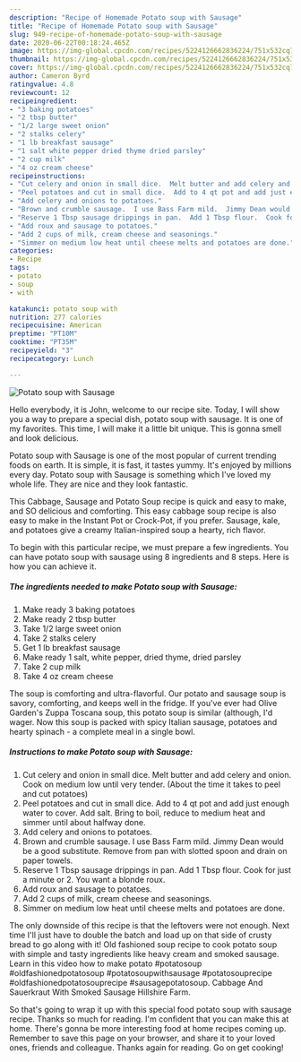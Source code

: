 ```yaml
---
description: "Recipe of Homemade Potato soup with Sausage"
title: "Recipe of Homemade Potato soup with Sausage"
slug: 949-recipe-of-homemade-potato-soup-with-sausage
date: 2020-06-22T00:18:24.465Z
image: https://img-global.cpcdn.com/recipes/5224126662836224/751x532cq70/potato-soup-with-sausage-recipe-main-photo.jpg
thumbnail: https://img-global.cpcdn.com/recipes/5224126662836224/751x532cq70/potato-soup-with-sausage-recipe-main-photo.jpg
cover: https://img-global.cpcdn.com/recipes/5224126662836224/751x532cq70/potato-soup-with-sausage-recipe-main-photo.jpg
author: Cameron Byrd
ratingvalue: 4.8
reviewcount: 12
recipeingredient:
- "3 baking potatoes"
- "2 tbsp butter"
- "1/2 large sweet onion"
- "2 stalks celery"
- "1 lb breakfast sausage"
- "1 salt white pepper dried thyme dried parsley"
- "2 cup milk"
- "4 oz cream cheese"
recipeinstructions:
- "Cut celery and onion in small dice.  Melt butter and add celery and onion.  Cook on medium low until very tender. (About the time it takes to peel and cut potatoes)"
- "Peel potatoes and cut in small dice.  Add to 4 qt pot and add just enough water to cover.  Add salt.  Bring to boil, reduce to medium heat and simmer until about halfway done."
- "Add celery and onions to potatoes."
- "Brown and crumble sausage.  I use Bass Farm mild.  Jimmy Dean would be a good substitute.  Remove from pan with slotted spoon and drain on paper towels."
- "Reserve 1 Tbsp sausage drippings in pan.  Add 1 Tbsp flour.  Cook for just a minute or 2.  You want a blonde roux."
- "Add roux and sausage to potatoes."
- "Add 2 cups of milk, cream cheese and seasonings."
- "Simmer on medium low heat until cheese melts and potatoes are done."
categories:
- Recipe
tags:
- potato
- soup
- with

katakunci: potato soup with 
nutrition: 277 calories
recipecuisine: American
preptime: "PT10M"
cooktime: "PT35M"
recipeyield: "3"
recipecategory: Lunch

---
```



![Potato soup with Sausage](https://img-global.cpcdn.com/recipes/5224126662836224/751x532cq70/potato-soup-with-sausage-recipe-main-photo.jpg)

Hello everybody, it is John, welcome to our recipe site. Today, I will show you a way to prepare a special dish, potato soup with sausage. It is one of my favorites. This time, I will make it a little bit unique. This is gonna smell and look delicious.

Potato soup with Sausage is one of the most popular of current trending foods on earth. It is simple, it is fast, it tastes yummy. It's enjoyed by millions every day. Potato soup with Sausage is something which I've loved my whole life. They are nice and they look fantastic.

This Cabbage, Sausage and Potato Soup recipe is quick and easy to make, and SO delicious and comforting. This easy cabbage soup recipe is also easy to make in the Instant Pot or Crock-Pot, if you prefer. Sausage, kale, and potatoes give a creamy Italian-inspired soup a hearty, rich flavor.


To begin with this particular recipe, we must prepare a few ingredients. You can have potato soup with sausage using 8 ingredients and 8 steps. Here is how you can achieve it.

<!--inarticleads1-->

##### The ingredients needed to make Potato soup with Sausage:

1. Make ready 3 baking potatoes
1. Make ready 2 tbsp butter
1. Take 1/2 large sweet onion
1. Take 2 stalks celery
1. Get 1 lb breakfast sausage
1. Make ready 1 salt, white pepper, dried thyme, dried parsley
1. Take 2 cup milk
1. Take 4 oz cream cheese


The soup is comforting and ultra-flavorful. Our potato and sausage soup is savory, comforting, and keeps well in the fridge. If you&#39;ve ever had Olive Garden&#39;s Zuppa Toscana soup, this potato soup is similar (although, I&#39;d wager. Now this soup is packed with spicy Italian sausage, potatoes and hearty spinach - a complete meal in a single bowl. 

<!--inarticleads2-->

##### Instructions to make Potato soup with Sausage:

1. Cut celery and onion in small dice.  Melt butter and add celery and onion.  Cook on medium low until very tender. (About the time it takes to peel and cut potatoes)
1. Peel potatoes and cut in small dice.  Add to 4 qt pot and add just enough water to cover.  Add salt.  Bring to boil, reduce to medium heat and simmer until about halfway done.
1. Add celery and onions to potatoes.
1. Brown and crumble sausage.  I use Bass Farm mild.  Jimmy Dean would be a good substitute.  Remove from pan with slotted spoon and drain on paper towels.
1. Reserve 1 Tbsp sausage drippings in pan.  Add 1 Tbsp flour.  Cook for just a minute or 2.  You want a blonde roux.
1. Add roux and sausage to potatoes.
1. Add 2 cups of milk, cream cheese and seasonings.
1. Simmer on medium low heat until cheese melts and potatoes are done.


The only downside of this recipe is that the leftovers were not enough. Next time I&#39;ll just have to double the batch and load up on that side of crusty bread to go along with it! Old fashioned soup recipe to cook potato soup with simple and tasty ingredients like heavy cream and smoked sausage. Learn in this video how to make potato #potatosoup #oldfashionedpotatosoup #potatosoupwithsausage #potatosouprecipe #oldfashionedpotatosouprecipe #sausagepotatosoup. Cabbage And Sauerkraut With Smoked Sausage Hillshire Farm. 

So that's going to wrap it up with this special food potato soup with sausage recipe. Thanks so much for reading. I'm confident that you can make this at home. There's gonna be more interesting food at home recipes coming up. Remember to save this page on your browser, and share it to your loved ones, friends and colleague. Thanks again for reading. Go on get cooking!
